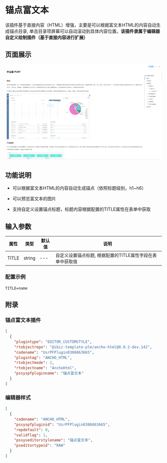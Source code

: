 # 锚点富文本

该插件基于直接内容（HTML）增强，主要是可以根据富文本HTML的内容自动生成锚点目录, 单击目录项屏幕可以自动滚动到具体内容位置。**该插件隶属于编辑器自定义绘制插件（基于直接内容进行扩展）**


## 页面展示

![image](./public/assets/images/scene.png)


## 功能说明

- 可以根据富文本HTML的内容自动生成锚点（依照标题级别，h1~h6）

- 可以预览富文本的图片

- 支持自定义设置锚点标题，标题内容根据配置的TITLE属性在表单中获取


## 输入参数

| 属性      | 类型         | 默认值 | 说明                                                  |
| --------- | ----------- | ------ | ----------------------------------------------------- |
| TITLE     | string      | ---     | 自定义设置锚点标题, 根据配置的TITLE属性字段在表单中获取值 |

### 配置示例

```
TITLE=name
```

## 附录

### 锚点富文本插件

```json
[
  {
    "plugintype": "EDITOR_CUSTOMSTYLE",
    "rtobjectrepo": "@ibiz-template-plm/ancho-html@0.0.2-dev.142",
    "codename": "UsrPFPlugin0306863665",
    "plugintag": "ANCHO_HTML",
    "rtobjectmode": 2,
    "rtobjectname": "AnchoHtml",
    "pssyspfpluginname": "锚点富文本"
  }
]
```

### 编辑器样式

```json
[
  {
    "codename": "ANCHO_HTML",
    "pssyspfpluginid": "UsrPFPlugin0306863665",
    "repdefault": 0,
    "validflag": 1,
    "pssyseditorstylename": "锚点富文本",
    "pseditortypeid": "RAW"
  }
]
```
